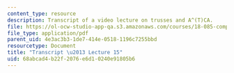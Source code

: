 ```yaml
---
content_type: resource
description: Transcript of a video lecture on trusses and A^(T)CA.
file: https://ol-ocw-studio-app-qa.s3.amazonaws.com/courses/18-085-computational-science-and-engineering-i-fall-2008/68abcad4b22f2076e6d10240e91805b6_18-085F08-L15.pdf
file_type: application/pdf
parent_uid: 4e3ac3b3-1de7-414e-0518-1196c7255bbd
resourcetype: Document
title: "Transcript \u2013 Lecture 15"
uid: 68abcad4-b22f-2076-e6d1-0240e91805b6
---
```

